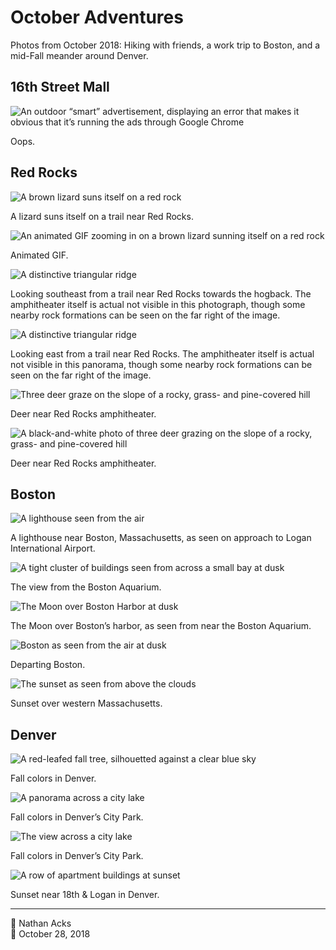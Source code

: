 # October Adventures

Photos from October 2018: Hiking with friends, a work trip to Boston, and a mid-Fall meander around Denver.

## 16th Street Mall

![An outdoor “smart” advertisement, displaying an error that makes it obvious that it’s running the ads through Google Chrome](../photography/assets/2018-10-09-restore-pages.webp)

Oops.

## Red Rocks

![A brown lizard suns itself on a red rock](../photography/assets/2018-10-13-lizard.webp)

A lizard suns itself on a trail near Red Rocks.

![An animated GIF zooming in on a brown lizard sunning itself on a red rock](assets/2018-10-28-october-adventures-03.webp)

Animated GIF.

![A distinctive triangular ridge](assets/2018-10-28-october-adventures-04.webp)

Looking southeast from a trail near Red Rocks towards the hogback. The amphitheater itself is actual not visible in this photograph, though some nearby rock formations can be seen on the far right of the image.

![A distinctive triangular ridge](assets/2018-10-28-october-adventures-05.webp)

Looking east from a trail near Red Rocks. The amphitheater itself is actual not visible in this panorama, though some nearby rock formations can be seen on the far right of the image.

![Three deer graze on the slope of a rocky, grass- and pine-covered hill](assets/2018-10-28-october-adventures-06.webp)

Deer near Red Rocks amphitheater.

![A black-and-white photo of three deer grazing on the slope of a rocky, grass- and pine-covered hill](assets/2018-10-28-october-adventures-07.webp)

Deer near Red Rocks amphitheater.

## Boston

![A lighthouse seen from the air](../photography/assets/2018-10-17-lighthouse.webp)

A lighthouse near Boston, Massachusetts, as seen on approach to Logan International Airport.

![A tight cluster of buildings seen from across a small bay at dusk](../photography/assets/2018-10-20-boston-harbor.webp)

The view from the Boston Aquarium.

![The Moon over Boston Harbor at dusk](assets/2018-10-28-october-adventures-10.webp)

The Moon over Boston’s harbor, as seen from near the Boston Aquarium.

![Boston as seen from the air at dusk](../photography/assets/2018-10-25-departing-boston.webp)

Departing Boston.

![The sunset as seen from above the clouds](assets/2018-10-28-october-adventures-12.webp)

Sunset over western Massachusetts.

## Denver

![A red-leafed fall tree, silhouetted against a clear blue sky](assets/2018-10-28-october-adventures-13.webp)

Fall colors in Denver.

![A panorama across a city lake](assets/2018-10-28-october-adventures-14.webp)

Fall colors in Denver’s City Park.

![The view across a city lake](../photography/assets/2018-10-28-fall-colors.webp)

Fall colors in Denver’s City Park.

![A row of apartment buildings at sunset](assets/2018-10-28-october-adventures-16.webp)

Sunset near 18th & Logan in Denver.

- - - -

<span aria-hidden="true">👤</span> Nathan Acks  
<span aria-hidden="true">📅</span> October 28, 2018
